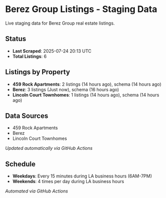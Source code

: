 # Berez Group Listings - Staging Data

Live staging data for Berez Group real estate listings.

## Status

- **Last Scraped**: 2025-07-24 20:13 UTC
- **Total Listings**: 6

## Listings by Property

- **459 Rock Apartments**: 2 listings (14 hours ago), schema (14 hours ago)
- **Berez**: 3 listings (Just now), schema (16 hours ago)
- **Lincoln Court Townhomes**: 1 listings (14 hours ago), schema (14 hours ago)

## Data Sources

- 459 Rock Apartments
- Berez
- Lincoln Court Townhomes

*Updated automatically via GitHub Actions*

## Schedule

- **Weekdays**: Every 15 minutes during LA business hours (6AM-7PM)
- **Weekends**: 4 times per day during LA business hours

*Automated via GitHub Actions*
